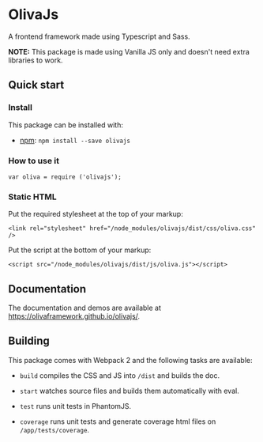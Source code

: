 # OlivaJs

A frontend framework made using Typescript and Sass.

**NOTE:** This package is made using Vanilla JS only and doesn't need extra libraries to work.

## Quick start

### Install

This package can be installed with:

* [npm](https://www.npmjs.com/package/olivajs): `npm install --save olivajs`

### How to use it

`var oliva = require ('olivajs');`

### Static HTML

Put the required stylesheet at the top of your markup:

`<link rel="stylesheet" href="/node_modules/olivajs/dist/css/oliva.css" />`

Put the script at the bottom of your markup:

`<script src="/node_modules/olivajs/dist/js/oliva.js"></script>`

## Documentation

The documentation and demos are available at https://olivaframework.github.io/olivajs/.

## Building

This package comes with Webpack 2 and the following tasks are available:

* `build` compiles the CSS and JS into `/dist` and builds the doc.

* `start` watches source files and builds them automatically with eval.

* `test` runs unit tests in PhantomJS.

* `coverage` runs unit tests and generate coverage html files on `/app/tests/coverage`.
